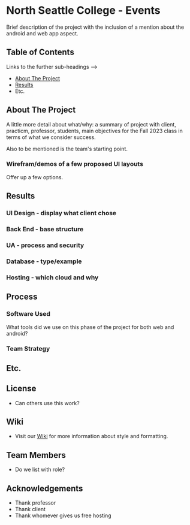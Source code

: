 # North Seattle College - Events
Brief description of the project with the inclusion of a mention about the android and web app aspect.
 
## Table of Contents
Links to the further sub-headings --> 
- [About The Project]()
- [Results]()
- Etc.
 
## About The Project
A little more detail about what/why: a summary of project with client, practicm, professor, students, main objectives for the Fall 2023 class in terms of what we consider success. 
 
Also to be mentioned is the team's starting point.
 
### Wirefram/demos of a few proposed UI layouts
Offer up a few options.
 
## Results
### UI Design - display what client chose 
 
### Back End - base structure
 
### UA - process and security
 
### Database - type/example
 
### Hosting - which cloud and why
 
## Process
### Software Used
What tools did we use on this phase of the project for both web and android?

### Team Strategy

## Etc.
 
## License
- Can others use this work?
 
## Wiki
- Visit our [Wiki]() for more information about style and formatting.
 
## Team Members
- Do we list with role?
 
## Acknowledgements
- Thank professor
- Thank client
- Thank whomever gives us free hosting
